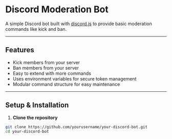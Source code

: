 # Discord Moderation Bot

A simple Discord bot built with [discord.js](https://discord.js.org/) to provide basic moderation commands like kick and ban.

---

## Features

- Kick members from your server
- Ban members from your server
- Easy to extend with more commands
- Uses environment variables for secure token management
- Modular command structure for easy maintenance

---

## Setup & Installation

1. **Clone the repository**

```bash
git clone https://github.com/yourusername/your-discord-bot.git
cd your-discord-bot
